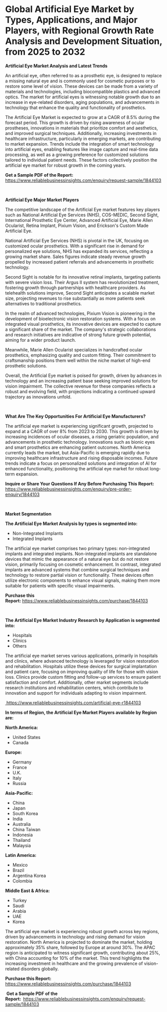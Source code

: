 <p><h1>Global Artificial Eye Market by Types, Applications, and Major Players, with Regional Growth Rate Analysis and Development Situation, from 2025 to 2032</h1></p><p><strong>Artificial Eye Market Analysis and Latest Trends</strong></p>
<p><p>An artificial eye, often referred to as a prosthetic eye, is designed to replace a missing natural eye and is commonly used for cosmetic purposes or to restore some level of vision. These devices can be made from a variety of materials and technologies, including biocompatible plastics and advanced optics. The market for artificial eyes is witnessing notable growth due to an increase in eye-related disorders, aging populations, and advancements in technology that enhance the quality and functionality of prosthetics.</p><p>The Artificial Eye Market is expected to grow at a CAGR of 8.5% during the forecast period. This growth is driven by rising awareness of ocular prostheses, innovations in materials that prioritize comfort and aesthetics, and improved surgical techniques. Additionally, increasing investments in healthcare infrastructure, particularly in emerging markets, are contributing to market expansion. Trends include the integration of smart technology into artificial eyes, enabling features like image capture and real-time data processing, as well as a growing preference for customized solutions tailored to individual patient needs. These factors collectively position the artificial eye market for robust growth in the coming years.</p></p>
<p><strong>Get a Sample PDF of the Report:&nbsp;</strong> <a href="https://www.reliablebusinessinsights.com/enquiry/request-sample/1844103?utm_campaign=1873&utm_medium=2&utm_source=Github&utm_content=ia&utm_term=13042025&utm_id=artificial-eye">https://www.reliablebusinessinsights.com/enquiry/request-sample/1844103</a></p>
<p>&nbsp;</p>
<p><strong>Artificial Eye Major Market Players</strong></p>
<p><p>The competitive landscape of the Artificial Eye market features key players such as National Artificial Eye Services (NHS), COS-MEDIC, Second Sight, International Prosthetic Eye Center, Advanced Artificial Eye, Marie Allen Ocularist, Retina Implant, Pixium Vision, and Erickson's Custom Made Artificial Eye. </p><p>National Artificial Eye Services (NHS) is pivotal in the UK, focusing on customized ocular prosthetics. With a significant rise in demand for personalized eye solutions, NHS has expanded its services, reflecting a growing market share. Sales figures indicate steady revenue growth propelled by increased patient referrals and advancements in prosthetic technology.</p><p>Second Sight is notable for its innovative retinal implants, targeting patients with severe vision loss. Their Argus II system has revolutionized treatment, fostering growth through partnerships with healthcare providers. As telehealth solutions improve, Second Sight anticipates a scalable market size, projecting revenues to rise substantially as more patients seek alternatives to traditional prosthetics.</p><p>In the realm of advanced technologies, Pixium Vision is pioneering in the development of bioelectronic vision restoration systems. With a focus on integrated visual prosthetics, its innovative devices are expected to capture a significant share of the market. The company's strategic collaborations and research initiatives are indicative of strong future growth potential, aiming for a wider product launch.</p><p>Meanwhile, Marie Allen Ocularist specializes in handcrafted ocular prosthetics, emphasizing quality and custom fitting. Their commitment to craftsmanship positions them well within the niche market of high-end prosthetic solutions.</p><p>Overall, the Artificial Eye market is poised for growth, driven by advances in technology and an increasing patient base seeking improved solutions for vision impairment. The collective revenue for these companies reflects a robust and evolving field, with projections indicating a continued upward trajectory as innovations unfold.</p></p>
<p>&nbsp;</p>
<p><strong>What Are The Key Opportunities For Artificial Eye Manufacturers?</strong></p>
<p><p>The artificial eye market is experiencing significant growth, projected to expand at a CAGR of over 8% from 2023 to 2030. This growth is driven by increasing incidences of ocular diseases, a rising geriatric population, and advancements in prosthetic technology. Innovations such as bionic eyes and smart prosthetics are enhancing patient outcomes. North America currently leads the market, but Asia-Pacific is emerging rapidly due to improving healthcare infrastructure and rising disposable incomes. Future trends indicate a focus on personalized solutions and integration of AI for enhanced functionality, positioning the artificial eye market for robust long-term expansion.</p></p>
<p><strong>Inquire or Share Your Questions If Any Before Purchasing This Report:</strong> <a href="https://www.reliablebusinessinsights.com/enquiry/pre-order-enquiry/1844103?utm_campaign=1873&utm_medium=2&utm_source=Github&utm_content=ia&utm_term=13042025&utm_id=artificial-eye">https://www.reliablebusinessinsights.com/enquiry/pre-order-enquiry/1844103</a></p>
<p>&nbsp;</p>
<p><strong>Market Segmentation</strong></p>
<p><strong>The Artificial Eye Market Analysis by types is segmented into:</strong></p>
<p><ul><li>Non-Integrated Implants</li><li>Integrated Implants</li></ul></p>
<p><p>The artificial eye market comprises two primary types: non-integrated implants and integrated implants. Non-integrated implants are standalone devices that mimic the appearance of a natural eye but do not restore vision, primarily focusing on cosmetic enhancement. In contrast, integrated implants are advanced systems that combine surgical techniques and technology to restore partial vision or functionality. These devices often utilize electronic components to enhance visual signals, making them more suitable for patients with specific visual impairments.</p></p>
<p><strong>Purchase this Report:&nbsp;</strong><a href="https://www.reliablebusinessinsights.com/purchase/1844103?utm_campaign=1873&utm_medium=2&utm_source=Github&utm_content=ia&utm_term=13042025&utm_id=artificial-eye">https://www.reliablebusinessinsights.com/purchase/1844103</a></p>
<p>&nbsp;</p>
<p><strong>The Artificial Eye Market Industry Research by Application is segmented into:</strong></p>
<p><ul><li>Hospitals</li><li>Clinics</li><li>Others</li></ul></p>
<p><p>The artificial eye market serves various applications, primarily in hospitals and clinics, where advanced technology is leveraged for vision restoration and rehabilitation. Hospitals utilize these devices for surgical implantation and patient care, focusing on improving quality of life for those with vision loss. Clinics provide custom fitting and follow-up services to ensure patient satisfaction and comfort. Additionally, other market segments include research institutions and rehabilitation centers, which contribute to innovation and support for individuals adapting to vision impairment.</p></p>
<p><a href="https://www.reliablebusinessinsights.com/artificial-eye-r1844103?utm_campaign=1873&utm_medium=2&utm_source=Github&utm_content=ia&utm_term=13042025&utm_id=artificial-eye">&nbsp;https://www.reliablebusinessinsights.com/artificial-eye-r1844103</a></p>
<p><strong>In terms of Region, the Artificial Eye Market Players available by Region are:</strong></p>
<p>
    <p> <strong> North America: </strong>
        <ul>
            <li>United States</li>
            <li>Canada</li>
        </ul>
        </p> 
    <p> <strong> Europe: </strong>
        <ul>
            <li>Germany</li>
            <li>France</li>
            <li>U.K.</li>
            <li>Italy</li>
            <li>Russia</li>
        </ul>
        </p> 
    <p> <strong> Asia-Pacific: </strong>
        <ul>
            <li>China</li>
            <li>Japan</li>
            <li>South Korea</li>
            <li>India</li>
            <li>Australia</li>
            <li>China Taiwan</li>
            <li>Indonesia</li>
            <li>Thailand</li>
            <li>Malaysia</li>
        </ul>
        </p> 
    <p> <strong> Latin America: </strong>
        <ul>
            <li>Mexico</li>
            <li>Brazil</li>
            <li>Argentina Korea</li>
            <li>Colombia</li>
        </ul>
        </p> 
    <p> <strong> Middle East & Africa: </strong>
        <ul>
            <li>Turkey</li>
            <li>Saudi</li>
            <li>Arabia</li>
            <li>UAE</li>
            <li>Korea</li>
        </ul>
    </p>
    </p>
<p><p>The artificial eye market is experiencing robust growth across key regions, driven by advancements in technology and rising demand for vision restoration. North America is projected to dominate the market, holding approximately 35% share, followed by Europe at around 30%. The APAC region is anticipated to witness significant growth, contributing about 25%, with China accounting for 10% of the market. This trend highlights the increasing investment in healthcare and the growing prevalence of vision-related disorders globally.</p></p>
<p><strong>Purchase this Report: </strong><a href="https://www.reliablebusinessinsights.com/purchase/1844103?utm_campaign=1873&utm_medium=2&utm_source=Github&utm_content=ia&utm_term=13042025&utm_id=artificial-eye">https://www.reliablebusinessinsights.com/purchase/1844103</a></p>
<p>&nbsp;<strong>Get a Sample PDF of the Report:&nbsp;&nbsp;</strong><a href="https://www.reliablebusinessinsights.com/enquiry/request-sample/1844103?utm_campaign=1873&utm_medium=2&utm_source=Github&utm_content=ia&utm_term=13042025&utm_id=artificial-eye">https://www.reliablebusinessinsights.com/enquiry/request-sample/1844103</a></p>
<p><strong></strong></p>
<p><p></p><p></p><p></p></p>